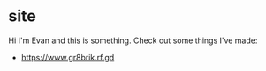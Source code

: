 # site
Hi I'm Evan and this is something. Check out some things I've made:
- https://www.gr8brik.rf.gd
